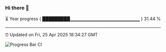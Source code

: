 ### Hi there 👋

⏳ Year progress { █████████▁▁▁▁▁▁▁▁▁▁▁▁▁▁▁▁▁▁▁▁▁ } 31.44 %

---

⏰ Updated on Fri, 25 Apr 2025 18:34:27 GMT

![Progress Bar CI](https://github.com/DhruviPatel157/GitHub-Actions-Demo/workflows/Progress%20Bar%20CI/badge.svg)
